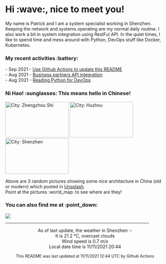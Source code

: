 <h1> Hi :wave:, nice to meet you! </h1>

<!-- <img align='right' src="https://media.giphy.com/media/3o6ZsWiPs8bx32YWyY/giphy.gif" width="300" /> -->

<p alight="left">My name is Patrick and I am a system specialist working in Shenzhen. Keeping the network and systems operating are my normal daily routine. I also work a bit in system integration using RestFul API. In the quiet times, I like to spend time and mess around with Python, DevOps stuff like Docker, Kubernetes.</p>
<h3>My recent activities :battery:</h3>
<!-- Activities start -->
- Sep 2021 - <a href='https://docs.github.com/en/actions' target='_blank'>Use Github Actions to update this README</a><br>
- Aug 2021 - <a href='#' target='_blank'>Business partners API integration</a><br>
- Aug 2021 - <a href='https://book.douban.com/subject/34787347/' target='_blank'>Reading Python for DevOps</a><br><!-- Activities end -->

<h3>Ni Hao! :sunglasses: This means hello in Chinese!</h3>
<!-- Picture start -->
<p><img width="200" height="112" src="https://images.unsplash.com/photo-1542939805-51fc3f10ff45?crop=entropy&cs=tinysrgb&fit=max&fm=jpg&ixid=MnwyNjYzMzV8MHwxfHJhbmRvbXx8fHx8fHx8fDE2MzY2MzQ2NzY&ixlib=rb-1.2.1&q=80&w=200" title="City: Zhengzhou Shi" /> <img width="200" height="112" src="https://images.unsplash.com/photo-1565442739678-c258fa00e1ce?crop=entropy&cs=tinysrgb&fit=max&fm=jpg&ixid=MnwyNjYzMzV8MHwxfHJhbmRvbXx8fHx8fHx8fDE2MzY2MzQ2NzY&ixlib=rb-1.2.1&q=80&w=200" title="City: Huzhou" /> <img width="200" height="112" src="https://images.unsplash.com/photo-1602344648223-70df05253e97?crop=entropy&cs=tinysrgb&fit=max&fm=jpg&ixid=MnwyNjYzMzV8MHwxfHJhbmRvbXx8fHx8fHx8fDE2MzY2MzQ2NzY&ixlib=rb-1.2.1&q=80&w=200" title="City: Shenzhen" /> </p><!-- Picture end -->
<p>Above are 3 random pictures showing some nice architecture in China (old or modern) which posted in <a href='https://unsplash.com/' target='_blank'>Unsplash</a>.<br>Point at the pictures :world_map: to see where are they!</p>

<h3>You can also find me at :point_down:</h3>
<p><a href="https://www.linkedin.com/in/patrick-law" target="_blank"><img src="https://img.shields.io/badge/linkedin-%230077B5.svg?&style=for-the-badge&logo=linkedin&logoColor=white" /></a>
</P>
<hr size='8' width='90%'>

<!-- Weather start -->
<p align="center">As of last update, the weather in Shenzhen :- <br>
It is 21.2 &#8451;, overcast clouds<br>
Wind speed is 0.7 m/s<br>
Local date time is 11/11/2021 20:44<br></p><!-- Weather end -->
<!-- Updatetime start -->
<p align="center" style="font-size:90%">This README was last updated at 11/11/2021 12:44 UTC by Github Actions</p><!-- Updatetime end -->
